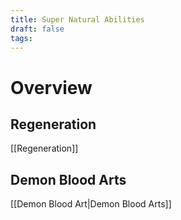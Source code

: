 ```yaml
---
title: Super Natural Abilities
draft: false
tags:
---
```


# Overview


## Regeneration 

[[Regeneration]]

## Demon Blood Arts 

[[Demon Blood Art|Demon Blood Arts]] 
